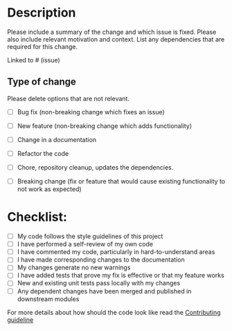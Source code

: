 # Description

Please include a summary of the change and which issue is fixed. Please also include relevant motivation and context. List any dependencies that are required for this change.

Linked to # (issue)

## Type of change

Please delete options that are not relevant.

- [ ] Bug fix (non-breaking change which fixes an issue)
- [ ] New feature (non-breaking change which adds functionality)
- [ ] Change in a documentation
- [ ] Refactor the code 
- [ ] Chore, repository cleanup, updates the dependencies.
- [ ] Breaking change (fix or feature that would cause existing functionality to not work as expected)


# Checklist:

- [ ] My code follows the style guidelines of this project
- [ ] I have performed a self-review of my own code
- [ ] I have commented my code, particularly in hard-to-understand areas
- [ ] I have made corresponding changes to the documentation
- [ ] My changes generate no new warnings
- [ ] I have added tests that prove my fix is effective or that my feature works
- [ ] New and existing unit tests pass locally with my changes
- [ ] Any dependent changes have been merged and published in downstream modules

For more details about how should the code look like read the [Contributing guideline](https://github.com/zowe/api-layer/blob/master/CONTRIBUTING.md)

